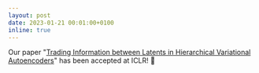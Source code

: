 ```yaml
---
layout: post
date: 2023-01-21 00:01:00+0100
inline: true
---
```


Our paper "<a href='https://openreview.net/forum?id=eWtMdr6yCmL'>Trading Information between Latents in Hierarchical Variational Autoencoders</a>" has been accepted at ICLR! :tada:
